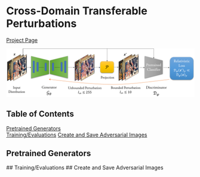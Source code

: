 # Cross-Domain Transferable Perturbations 
[Project Page](https://muzammal-naseer.github.io/Cross-domain-perturbations/)

![Learning Algo](/assets/cross_distribution.png)
## Table of Contents  
[Pretrained Generators](#generators)  
[Training/Evaluations](#train_eval)
[Create and Save Adversarial Images](#create_save)
<a name="generators"/>
## Pretrained Generators
<a name="train_eval"/>
## Training/Evaluations
<a name="create_save"/>
## Create and Save Adversarial Images
